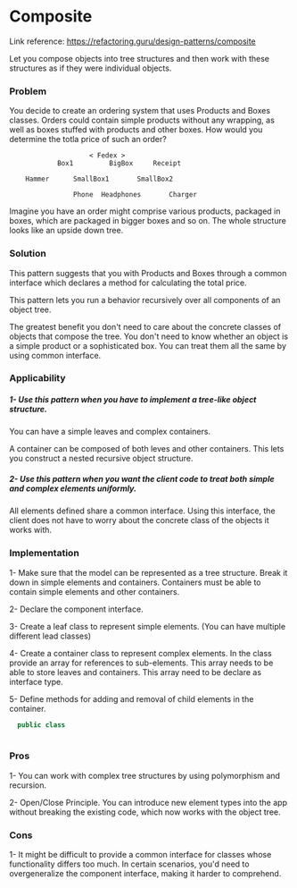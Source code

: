 # Composite
Link reference: https://refactoring.guru/design-patterns/composite

Let you compose objects into tree structures and then work with these structures as if they were individual objects.

### Problem
You decide to create an ordering system that uses Products and Boxes classes. Orders could contain simple products without any wrapping, as well as boxes stuffed with products and other boxes. How would you determine the totla price of such an order?
```
                    < Fedex >
            Box1         BigBox     Receipt

    Hammer      SmallBox1       SmallBox2

                Phone  Headphones       Charger
```

Imagine you have an order might comprise various products, packaged in boxes, which are packaged in bigger boxes and so on. The whole structure looks like an upside down tree.

### Solution
This pattern suggests that you with Products and Boxes through a common interface which declares a method for calculating the total price.

This pattern lets you run a behavior recursively over all components of an object tree.

The greatest benefit you don't need to care about the concrete classes of objects that compose the tree. You don't need to know whether an object is a simple product or a sophisticated box. You can treat them all the same by using common interface.

### Applicability
##### 1- Use this pattern when you have to implement a tree-like object structure.
  You can have a simple leaves and complex containers.
 
   A container can be composed of both leves and other containers. This lets you construct a nested recursive object structure. 
 
#####  2- Use this pattern when you want the client code to treat both simple and complex elements uniformly.
  All elements defined share a common interface. Using this interface, the client does not have to worry about the concrete class of the objects it works with.
  
### Implementation
  1- Make sure that the model can be represented as a tree structure. Break it down in simple elements and containers. Containers must be able to contain simple elements and other containers.
  
  2- Declare the component interface.
  
  3- Create a leaf class to represent simple elements. (You can have multiple different lead classes)
  
  4- Create a container class to represent complex elements. In the class provide an array for references to sub-elements. This array needs to be able to store leaves and containers. This array need to be declare as interface type.
  
  5- Define methods for adding and removal of child elements in the container.
  
```c#
  public class
  
```

### Pros
  1- You can work with complex tree structures by using polymorphism and recursion.
  
  2- Open/Close Principle. You can introduce new element types into the app without breaking the existing code, which now works with the object tree.

### Cons
  1- It might be difficult to provide a common interface for classes whose functionality differs too much. In certain scenarios, you'd need to overgeneralize the component interface, making it harder to comprehend.
